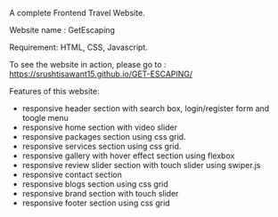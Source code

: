 A complete Frontend Travel Website.

Website name : GetEscaping

Requirement: HTML, CSS, Javascript.

To see the website in action, please go to : https://srushtisawant15.github.io/GET-ESCAPING/

Features of this website:
- responsive header section with search box, login/register form and toogle menu
- responsive  home section with video slider
- responsive packages section using css grid.
- responsive services section using css grid.
- responsive gallery with hover effect section using flexbox
- responsive review slider section with touch slider using swiper.js
- responsive contact section
- responsive blogs section using css grid
- responsive brand section with touch slider
- responsive footer section using css grid


